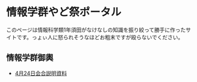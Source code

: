 # 情報学群やど祭ポータル

このページは情報科学類1年須田がなけなしの知識を振り絞って勝手に作ったサイトです。っょぃ人に怒られそうなほどお粗末ですが殴らないでください。

## 情報学群御輿

* [4月24日会合説明資料](pages/2017-04-21)
